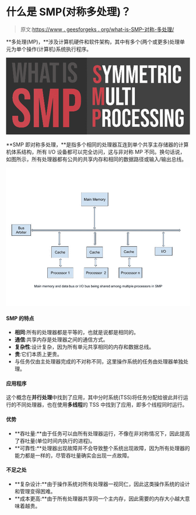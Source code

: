 # 什么是 SMP(对称多处理)？

> 原文:[https://www . geesforgeks . org/what-is-SMP-对称-多处理/](https://www.geeksforgeeks.org/what-is-smp-symmetric-multi-processing/)

**多处理(MP)，**涉及计算机硬件和软件架构，其中有多个(两个或更多)处理单元为单个操作(计算机)系统执行程序。

![What-is-SMP](img/2ca39c452b6f15c06b1dcbf7808b5f5e.png)

**SMP 即对称多处理，**是指多个相同的处理器互连到单个共享主存储器的计算机体系结构，所有 I/O 设备都可以完全访问，这与非对称 MP 不同。换句话说，如图所示，所有处理器都有公共的共享内存和相同的数据路径或输入/输出总线。

![](img/51a25172e347e6aba57b59d1fefa19ca.png)

#### SMP 的特点

*   **相同**:所有的处理器都是平等的，也就是说都是相同的。
*   **通信**:共享内存是处理器之间的通信方式。
*   **复杂性**:设计复杂，因为所有单元共享相同的内存和数据总线。
*   **贵**:它们本质上更贵。
*   与任务仅由主处理器完成的不对称不同，这里操作系统的任务由处理器单独处理。

#### 应用程序

这个概念在**并行处理**中找到了应用，其中分时系统(TSS)将任务分配给彼此并行运行的不同处理器，也在使用**多线程**的 TSS 中找到了应用，即多个线程同时运行。

#### 优势

*   **吞吐量:**由于任务可以由所有处理器运行，不像在非对称情况下，因此提高了吞吐量(单位时间内执行的进程)。
*   **可靠性:**处理器出现故障并不会导致整个系统出现故障，因为所有处理器的能力都是一样的，尽管吞吐量确实会出现一点故障。

#### 不足之处

*   **复杂设计:**由于操作系统对所有处理器一视同仁，因此这类操作系统的设计和管理变得困难。
*   **成本更高:**由于所有处理器共享同一个主内存，因此需要的内存大小越大意味着越贵。